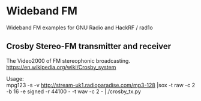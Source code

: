 # Wideband FM
Wideband FM examples for GNU Radio and HackRF / rad1o

## Crosby Stereo-FM transmitter and receiver
The Video2000 of FM stereophonic broadcasting.  
https://en.wikipedia.org/wiki/Crosby_system

Usage:  
	mpg123 -s -v http://stream-uk1.radioparadise.com/mp3-128 |sox -t raw -c 2 -b 16 -e signed -r 44100 - -t wav -c 2 - |./crosby_tx.py
